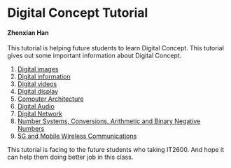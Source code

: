 # Digital Concept Tutorial
#### Zhenxian Han

This tutorial is helping future students to learn Digital Concept. This tutorial gives out some important information about Digital Concept.
1. [Digital images](Digitalimages.md)
2. [Digital information](Digitalinformation.md)
3. [Digital videos](Digitalvideos.md)
4. [Digital display](Digitaldisplay.md)
5. [Computer Architecture](ComputerArchitecture.md)
6. [Digital Audio](DigitalAudio.md)
7. [Digital Network](DigitalNetwork.md)
8. [Number Systems, Conversions, Arithmetic and Binary Negative Numbers](NumberSystems.md)
9. [5G and Mobile Wireless Communications](5GandMobile.md)

This tutorial is facing to the future students who taking IT2600. And hope it can help them doing better job in this class.

